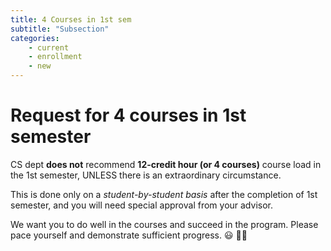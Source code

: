 ```yaml
---
title: 4 Courses in 1st sem
subtitle: "Subsection"
categories:
    - current
    - enrollment
    - new
---
```


# **Request for 4 courses in 1st semester**

CS dept **does not** recommend **12-credit hour (or 4 courses)** course load in the 1st semester, UNLESS there is an extraordinary circumstance. 

This is done only on a *student-by-student basis* after the completion of 1st semester, and you will need special approval from your advisor.

We want you to do well in the courses and succeed in the program. Please pace yourself and demonstrate sufficient progress. 😃 👍🏼
